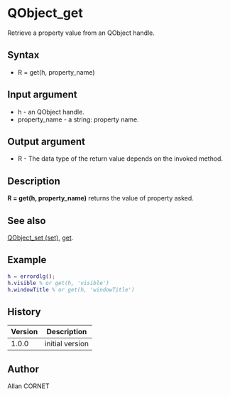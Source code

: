 # QObject_get

Retrieve a property value from an QObject handle.

## Syntax

- R = get(h, property_name)

## Input argument

- h - an QObject handle.
- property_name - a string: property name.

## Output argument

- R - The data type of the return value depends on the invoked method.

## Description

  <p><b>R = get(h, property_name)</b> returns the value of property asked.</p>

## See also

[QObject_set (set)](QObject_set.html), [get](../handle/get.md).

## Example

```matlab
h = errordlg();
h.visible % or get(h, 'visible')
h.windowTitle % or get(h, 'windowTitle')
```

## History

| Version | Description     |
| ------- | --------------- |
| 1.0.0   | initial version |

## Author

Allan CORNET
